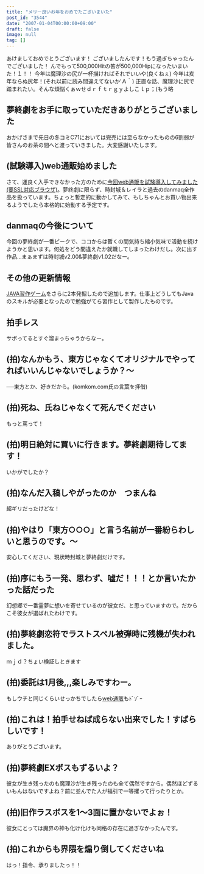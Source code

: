 ```yaml
---
title: "メリー良いお年をおめでたございまいた"
post_id: "3544"
date: "2007-01-04T00:00:00+09:00"
draft: false
image: null
tag: []
---
```



あけましておめでとうございます！ ございましたんです！もう過ぎちゃったんでございました！ んでもって500,000Hitの筈が500,000Hipになったいまいた！１！！ 今年は魔理沙の尻が一杯描ければそれでいいや(良くねぇ) 今年は亥年ならぬ尻年！(それ以前に読み間違えてないか'Ａ｀) 正直な話、魔理沙に尻で踏まれたい。そんな煩悩くぁｗせｄｒｆｔｒｇｙよしこｌｐ；(もう略
## 夢終劇をお手に取っていただきありがとうございました
おかげさまで先日の冬コミC71においては完売には至らなかったものの6割弱が皆さんのお茶の間へと渡っていきました。大変感謝いたします。
## (試験導入)web通販始めました
さて、運良く入手できなかった方のために[今回web通販を試験導入してみました(要SSL対応ブラウザ)](http://e.danmaq.com/)。夢終劇に限らず、時封城＆レイラと過去のdanmaq全作品を扱っています。ちょっと暫定的に動かしてみて、もしちゃんとお買い物出来るようでしたら本格的に始動する予定です。
## danmaqの今後について
今回の夢終劇が一番ピークで、ココからは暫くの間気持ち縮小気味で活動を続けようかと思います。何処をどう間違えたか就職してしまったわけだし。次に出す作品…まぁまずは時封城v2.00&夢終劇v1.02だなー。
## その他の更新情報
[JAVA習作ゲーム](/category/products/apps?tag=java)をさらに2本発掘したので追加します。仕事上どうしてもJavaのスキルが必要となったので勉強がてら習作として製作したものです。
## 拍手レス
サボってるとすぐ溜まっちゃうからなー。
## (拍)なんかもう、東方じゃなくてオリジナルでやってればいいんじゃないでしょうか？～
──東方とか、好きだから。(komkom.com氏の言葉を拝借)
## (拍)死ね、氏ねじゃなくて死んでください
もっと罵って！
## (拍)明日絶対に買いに行きます。夢終劇期待してます！
いかがでしたか？
## (拍)なんだ入稿しやがったのか　つまんね
超ギリだったけどな！
## (拍)やはり「東方○○○」と言う名前が一番紛らわしいと思うのです。～
安心してください、現状時封城と夢終劇だけです。
## (拍)序にもう一発、思わず、嘘だ！！！とか言いたかった話だった
幻想郷で一番霊夢に想いを寄せているのが彼女だ、と思っていますので。だからこそ彼女が選ばれたわけです。
## (拍)夢終劇恋符でラストスペル被弾時に残機が失われました。
ｍｊｄ？ちょい検証しときます
## (拍)委託は1月後,,,楽しみですわー。
もしウチと同じくらいせっかちでしたら[web通販](http://e.danmaq.com/)もﾄﾞｿﾞｰ
## (拍)これは！拍手せねば成らない出来でした！すばらしいです！
ありがとうございます。
## (拍)夢終劇EXボスもずるいよ？
彼女が生き残ったのも魔理沙が生き残ったのも全て偶然ですから。偶然ほどずるいもんはないですよね？前に並んでた人が福引で一等攫って行ったりとか。
## (拍)旧作ラスボスを1～3面に置かないでよぉ！
彼女にとっては魔界の神も化け化けも同格の存在に過ぎなかったんです。
## (拍)これからも界隈を煽り倒してくださいね
はっ！指令、承りましたっ！！
